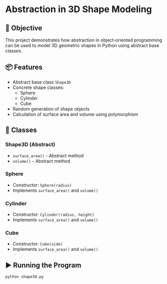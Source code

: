 # Abstraction in 3D Shape Modeling

## 📌 Objective

This project demonstrates how abstraction in object-oriented programming can be used to model 3D geometric shapes in Python using abstract base classes.

## 📦 Features

- Abstract base class `Shape3D`
- Concrete shape classes:
  - Sphere
  - Cylinder
  - Cube
- Random generation of shape objects
- Calculation of surface area and volume using polymorphism

## 📄 Classes

### Shape3D (Abstract)
- `surface_area()` - Abstract method
- `volume()` - Abstract method

### Sphere
- Constructor: `Sphere(radius)`
- Implements `surface_area()` and `volume()`

### Cylinder
- Constructor: `Cylinder(radius, height)`
- Implements `surface_area()` and `volume()`

### Cube
- Constructor: `Cube(side)`
- Implements `surface_area()` and `volume()`

## ▶️ Running the Program

```bash
python shape3d.py

